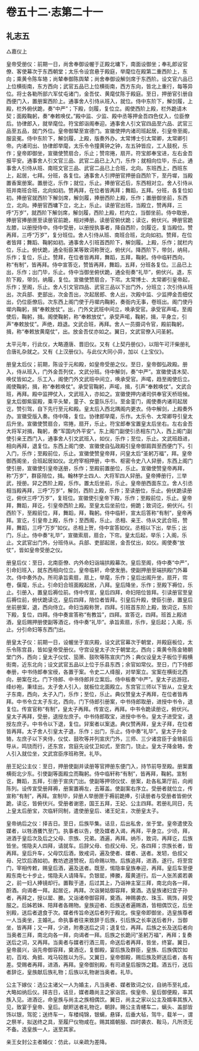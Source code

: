 # 卷五十二·志第二十一

## 礼志五

△嘉仪上

皇帝受册仪：前期一日，尚舍奉御设幄于正殿北墉下，南面设御坐；奉礼郎设官僚、客使幕次于东西朝堂；太乐令设宫悬于殿庭，举麾位在殿第二重西阶上，东向；乘黄令陈车辂；尚辇奉御陈舆辇；尚舍奉御设解剑席于东西阶。设文官六品已上位横街南，东方西向；武官五品已上位横街南，西方东向，皆北上重行，每等异位。将士各勒所部六军仗屯诸门，金吾仗、黄麾仗陈于殿庭。至日，押册官引册自西便门入，置册案西阶上。通事舍人引侍从班入，就位。侍中东阶下，解剑履，上殿，栏外俯伏跪，奏“中严”；下殿，剑履，复位立。阁使西阶上殿，栏外跪请木契；面殿鞠躬，奏“奉敕唤仗。”殿中监、少监、殿中丞等押金吾四色仗入，位臣僚后。协律郎入，就举麾位。符宝郎诣阁奉迎。通事舍人引文官四品至六品、武官三品至五品，就门外位。皇帝御辇至宣德门。宣徽使押内诸司班起居，引皇帝至阁，服衮冕。侍中东阶下，解剑履，上殿，版奏外办。太常博士引太常卿，太常卿引帝。内诸司出、协律郎举麾，太乐令令撞黄钟之钟，左五钟皆应，工人鼓柷，乐作；皇帝即御坐，宣徽使赞扇合，乐止；赞帘捲，扇开。符宝郎奉宝进，左右金吾报平安。通事舍人引文官三品、武官二品已上入门，乐作；就相向位毕，乐止。通事舍人引侍从班、南班文官三品、武官二品已上合班，北向。东班西上，西班东上，起居，七拜。分班，各复位。通事舍人引押册官押册自西阶下，至丹墀，当殿置香案册案。置册讫，乐作；就位，乐止。捧册官近后，东西相对立。舍人引侍从班并南班合班，北向如初。赞再拜，在位者皆再拜；舞蹈，五拜。分班，各复位如初。捧册官就西阶下解剑席，解剑履，捧册西阶上殿，乐作；置册御坐前，东西立，北向。捧册官西墉下立，北上，乐止。读册官出班，当殿立，赞再拜，三呼“万岁”，就西阶下解剑席，解剑履，西阶上殿，栏内立，当御坐前。侍中取册，捧册官捧册匣至读册官前跪，相对捧册。读册官俯伏跪；读讫，俯伏兴。捧册官跪左膝，以册授侍中。侍中受册，以册授执事者，降自西阶，剑履讫，复当殿位。赞再拜，三呼“万岁”，复分班位。舍人引侍从班、南班合班，北向如初。赞拜，在位者皆拜；舞蹈、鞠躬如初。通事舍人引班首西阶下，解剑履。上殿，乐作；就栏内位，乐止。俯伏跪，通全衔臣某等致词称贺讫，俯伏兴。降西阶下，带剑，纳舄，乐作；复位，乐止。赞拜，在位者皆再拜，舞蹈，五拜，鞠躬。侍中临轩西向，称“有制”，皆再拜。侍中宣答讫，赞皆再拜，舞蹈，五拜，分班各复位。三品已上出，乐作；出门毕，乐止。侍中当御坐俯伏跪，通全衔奏“礼毕”，俯伏兴。退，东阶下殿，带剑，纳履，复位。宣徽使赞扇合，下帘。太常博士、太常卿引皇帝起，乐作；至阁，乐止。舍人引文官四品、武官三品以下出门外，分班立；次引侍从班出，次兵部、吏部出，次金吾出，次起居郎、舍人出，次殿中监、少监押金吾细仗出，仍位臣僚后。次东西上阁门使于丹墀内鞠躬，奏衙内无事，卷班出。阁门使丹墀内鞠躬，揖“奉敕放仗”。出，门外文武班中间立，唤承受官。承受官声喏，至阁使后，鞠躬，揖。阁使鞠躬，称“奉敕放仗”。承受声喏，鞠躬，揖，平身立，引声“奉敕放仗”。声绝，趋退。文武合班，再拜。舍人一员摄词令官，殿前鞠躬，揖，称“奉敕放黄麾仗”，出。放金吾仗亦如之。翼日，文武官僚入问圣躬。

太平元年，行此仪，大略遵唐、晋旧仪。又有《上契丹册仪》，以阻午可汗柴册礼合唐礼杂就之。又有《上汉册仪》。与此仪大同小异，加以《上宝仪》。

册皇太后仪；前期，陈设于元和殿，如皇帝受册之仪。至日，皇帝御弘政殿。册入，侍从班入，门外金吾列仗，文武分班。侍中解剑，奏“中严”。宣徽使请木契、唤仗皆如之。乐工入，阁使门外文武班中间立，唤承受官。声喏，趋至阁使后立。阁使鞠躬，揖，称“奉敕唤仗”。承受官鞠躬，声喏，揖，引声“奉敕唤仗”。文武合班，再拜。殿中监押仗入，文武班入，亦如之。宣徽使押内诸司供奉官天桥班候。皇太后御紫宸殿，乘平头辇，童子、女童队乐引。至金銮门，阁使奏内诸司起居讫，赞引驾，自下先行至元和殿。皇太后入西北隅阁内更衣。侍中解剑，上殿奏外办。宣徽受版入奏。侍中降，复位。协律郎举麾，乐作。太乐令、太常卿导引皇太后升坐。宣徽使赞扇合，帘捲，扇开，乐止。符宝郎奉宝置皇太后坐右。左右金吾大将军对揖，鞠躬，奏“军国内外平安”。东上阁门副使引丞相东门入，西上阁门副使引亲王西门入，通事舍人引文武班入，如仪，乐作；至位，乐止。文武班趋进，相向再拜，退复位。东西上阁门使、宣徽使自弘政殿引皇帝御肩舆至西便门下。引入门，乐作；至殿前位，乐止。宣徽使赞皇帝拜，问皇太后“圣躬万福”，拜。皇帝御西阁坐，合班起居如仪。北府宰相押册，中书、枢密令史八人舁册，东西上阁门使引册，宣徽使引皇帝送册，乐作；至殿前置册位，乐止。宣徽使赞皇帝再拜，称“万岁”，群臣陪位，揖。翰林学士四人、大将军四人舁册。皇帝捧册行，三举武，授册。舁之西阶上殿，乐作。置太后坐前，乐止。皇帝册西面东立。舍人引丞相当殿再拜，三呼“万岁”，解剑，西阶上殿，乐作；至读册位，乐止。俯伏跪读册讫，俯伏三呼“万岁”，复班位。宣徽使引皇帝下殿，乐作；至殿前位，乐止。皇帝拜，舞蹈，拜讫，引皇帝西阶上殿。至皇太后坐前位，俯跪；致词讫，俯伏兴。引西阶下，至殿前位，拜，舞蹈，拜，鞠躬。侍中临轩，宣太后答称“有制”，皇帝再拜。宣讫，引皇帝上殿，乐作；至西阁，乐止。丞相、亲王、侍从文武合班，赞拜，舞蹈，三呼“万岁”如仪。丞相上贺，侍中宣答如仪。丞相以下出，举乐；出门，乐止。侍中奏“礼毕”，宣徽索扇，扇合，下帘。皇太后起，举乐；入阁，乐止。文武官出门外，分班侍从。兵部、吏部起居，金吾仗出，如仪。阁使奏“放仗”，皆如皇帝受册之仪。

册皇后仪：至日，北南臣僚、内外命妇诣端拱殿幕次。皇后至阁，侍中奏“中严”，引命妇班入，就东西相向位立。皇帝临轩，命使发册。使副押册至端拱殿门外幕次。侍中奏外办。所司承旨索扇，扇上，举麾，乐作；皇后出阁升坐，扇开，帘卷，偃麾，乐止。引命妇合班面殿起居，八拜。皇后降坐，乐作；至殿下褥位，乐止。引册入，置皇后褥位前。侍中传宣，皇后四拜，命妇陪位皆拜。引读册官至皇后褥位前，俯伏跪读讫，皇后四拜，陪位者皆拜。引皇后升殿，使臣引册，置皇后坐前册案，退，西向侍立。命妇当殿称贺，四拜。引班首东阶上殿，致词讫，东阶下殿，复位，四拜。侍中奏宣答称“有教旨”，四拜。宣答讫，四拜。班首上殿进酒，皇后赐押册使副等酒讫，侍中奏“礼毕”。承旨索扇，乐作，皇后起；入阁，乐止。分引命妇等东西门出。

册皇太子仪：前期一日，设幄坐于宣庆殿，设文武官幕次于朝堂，并殿庭板位，太乐令陈宫县，皆如皇帝受册仪。守宫设皇太子次于朝堂北，西向；乘黄令陈金辂朝堂门外，西向；皇太子仪仗、笳箫、鼓吹等陈宣庆门外；典仪设皇太子板位于殿横街南，近东北向；设文武官五品以上位于乐县东西；余官如常仪。至日，门下侍郎奉册，中书侍郎奉宝绶，各置于案。令史二人绛服，对举案立。宝案在横街北西向，册案在北。门下侍郎、中书侍郎并立案后。侍中板奏“中严”。皇太子远游冠，绛纱袍，秉珪出。太子舍人引入，就板位北面殿立。东宫官三师以下皆从，立皇太子东南，西向，太子入门，乐作；至位，乐止。典仪赞皇太子再拜，在位者皆再拜。中书令立太子东北，西向，门下侍郎引册案，中书侍郎取册，进授中书令，退复位。传宣官称“有制”，皇太子再拜。传宣讫，再拜。中书令跪读册讫，俯伏兴。皇太子再拜，受册，退授左庶子。中书侍郎取宝，进授中书令。皇太子进受宝，退授左庶子。中书令以下退，复位。舁案者以案退。典仪赞再拜，皇太子拜，在位者皆再拜。太子舍人引皇太子退，乐作；出门，乐止。侍中奏“礼毕”。皇太子升金辂，左庶子以下夹侍，仪仗、鼓吹等并列宣庆门外，三师、三少诸宫臣于金辂前后导从，鸣铙而行，还东宫，宫庭先设仗卫如式，至宫门，铙止。皇太子降金辂，舍人引入就位坐，文武宫臣序班称贺。礼毕。

册王妃公主仪：至日，押册使副并读册等官押册东便门入，持节前导至殿。册案置横街北少东。引使副等面殿立而鞠躬。侍中临轩称“有制”，皆再拜，鞠躬。宣制讫，舞蹈，五拜，引册于宣庆门出。使副等押领仪仗、册案，赴各私第厅前，向阙陈列。设传宣受册拜褥，册案置褥左，去幂盖。使副案右序立。受册者就位立，传宣称“有制”，再拜。宣制毕，舁册人举册匣于褥前跪捧，引读册者与受册者皆俯伏跪，读讫，皆俯伏兴。受册者谢恩，国王五拜，王妃、公主四拜。若册礼同日，先上皇太后册宝，次临轩同制，遣使册皇后、诸王妃主，次册皇太子。

皇帝纳后之仪：择吉日。至日，后族毕集。诘旦，后出私舍，坐于堂。皇帝遣使及媒者，以牲酒饔饩至门。执事者以告，使及媒者入谒，再拜，平身立。少顷，拜，进酒于皇后次及后之父母、宗族、兄弟。酒遍，再拜。纳币，致词，再拜讫，后族皆坐。惕隐夫人四拜，请就车。后辞父母、伯叔父母、兄，各四拜；宗族长者，皆再拜。皇后升车，父母饮后酒，致戒词，遍及使者、媒者、送者。发轫，伯叔父母、兄饮后酒如初。教坊遮道赞祝，后命赐以物。后族追拜，进酒，遂行。将至宫门，宰相传敕，赐皇后酒，遍及送者。既至，惕隐率皇族奉迎，再拜。皇后车至便殿东南七十步止，惕隐夫人请降车。负银罂，捧縢，履黄道行。后一人张羔裘若袭之，前一妇人捧镜却行。置鞍于道，后过其上，乃诣神主室三拜，南北向各一拜，酹酒。向谒者一拜。起居讫，再拜。次诣舅姑御容拜，奠酒。选皇族诸妇宜子孙者，再拜之，授以罂、縢。又诣诸帝御容拜，奠酒。神赐袭衣、珠玉、珮饰，拜受服之。后姊若妹、陪拜者各赐物。皇族迎者、后族送者遍赐酒，皆相偶饮讫，后坐别殿，送后者退食于次。媒者传旨命送后者列于殿北。俟皇帝即御坐，选皇族尊者一人当奥坐，主婚礼。命执事者往来致辞于后族，引后族之长率送后者升，当御坐，皆再拜；又一拜，少进，附奏送后之词；退复位，再拜。后族之长及送后者向当奥者三拜，南北向各一拜，向谒者一拜。后族之长跪问“圣躬万福”，再拜；复奏送后之词，又再拜。当奥者与媒者行酒三周，命送后者再拜，皆坐，终宴。翼日，皇帝晨兴，诣先帝御容拜，奠酒讫，复御殿，宴后族及群臣，皇族、后族偶饮如初，百戏、角抵、戏马较胜以为乐。又翼日，皇帝御殿，赐后族及赆送后者，各有差。受赐者再拜，进酒，再拜。皇帝御别殿，有司进皇后服饰之籍。酒五行，送后者辞讫，皇族献后族礼物；后族以礼物谢当奥者。礼毕。

公主下嫁仪：选公主诸父一人为婚主，凡当奥者、媒者致词之仪，自纳币至礼成，大略如纳后仪。择吉日，诘旦，媒者趣尚主之家诣宫。俟皇帝、皇后御便殿，率其族入见。进酒讫，命皇族与尚主之族相偶饮。翼日，尚主之家以公主及婿率其族入见，致宴于皇帝、皇后。献赆送者礼物讫，朝辞。赐公主青幰车二，螭头、盖部皆饰以银，驾驼；送终车一，车楼纯锦，银螭，悬铎，后垂大毡，驾牛，载羊一，谓之祭羊，拟送终之具，至履尸仪物咸在。赐其婿朝服、四时袭衣、鞍马，凡所须无不备。选皇族一人，送至其家。

亲王女封公主者婚仪：仿此，以亲疏为差降。
